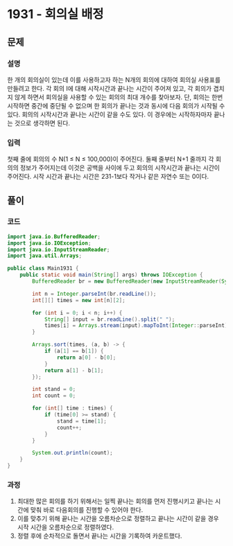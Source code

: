 # 1931 - 회의실 배정
## 문제
### 설명
한 개의 회의실이 있는데 이를 사용하고자 하는 N개의 회의에 대하여 회의실 사용표를 만들려고 한다. 각 회의 I에 대해 시작시간과 끝나는 시간이 주어져 있고, 각 회의가 겹치지 않게 하면서 회의실을 사용할 수 있는 회의의 최대 개수를 찾아보자. 단, 회의는 한번 시작하면 중간에 중단될 수 없으며 한 회의가 끝나는 것과 동시에 다음 회의가 시작될 수 있다. 회의의 시작시간과 끝나는 시간이 같을 수도 있다. 이 경우에는 시작하자마자 끝나는 것으로 생각하면 된다.


### 입력
첫째 줄에 회의의 수 N(1 ≤ N ≤ 100,000)이 주어진다. 둘째 줄부터 N+1 줄까지 각 회의의 정보가 주어지는데 이것은 공백을 사이에 두고 회의의 시작시간과 끝나는 시간이 주어진다. 시작 시간과 끝나는 시간은 231-1보다 작거나 같은 자연수 또는 0이다.


## 풀이
### 코드
```java
import java.io.BufferedReader;
import java.io.IOException;
import java.io.InputStreamReader;
import java.util.Arrays;

public class Main1931 {
    public static void main(String[] args) throws IOException {
        BufferedReader br = new BufferedReader(new InputStreamReader(System.in));

        int n = Integer.parseInt(br.readLine());
        int[][] times = new int[n][2];

        for (int i = 0; i < n; i++) {
            String[] input = br.readLine().split(" ");
            times[i] = Arrays.stream(input).mapToInt(Integer::parseInt).toArray();
        }

        Arrays.sort(times, (a, b) -> {
            if (a[1] == b[1]) {
                return a[0] - b[0];
            }
            return a[1] - b[1];
        });

        int stand = 0;
        int count = 0;

        for (int[] time : times) {
            if (time[0] >= stand) {
                stand = time[1];
                count++;
            }
        }

        System.out.println(count);
    }
}
```

### 과정
1. 최대한 많은 회의를 하기 위해서는 일찍 끝나는 회의를 먼저 진행시키고 끝나는 시간에 맞춰 바로 다음회의를 진행할 수 있어야 한다.
2. 이를 맞추기 위해 끝나는 시간을 오름차순으로 정렬하고 끝나는 시간이 같을 경우 시작 시간을 오름차순으로 정렬하였다.
3. 정렬 후에 순차적으로 돌면서 끝나는 시간을 기록하여 카운트했다.